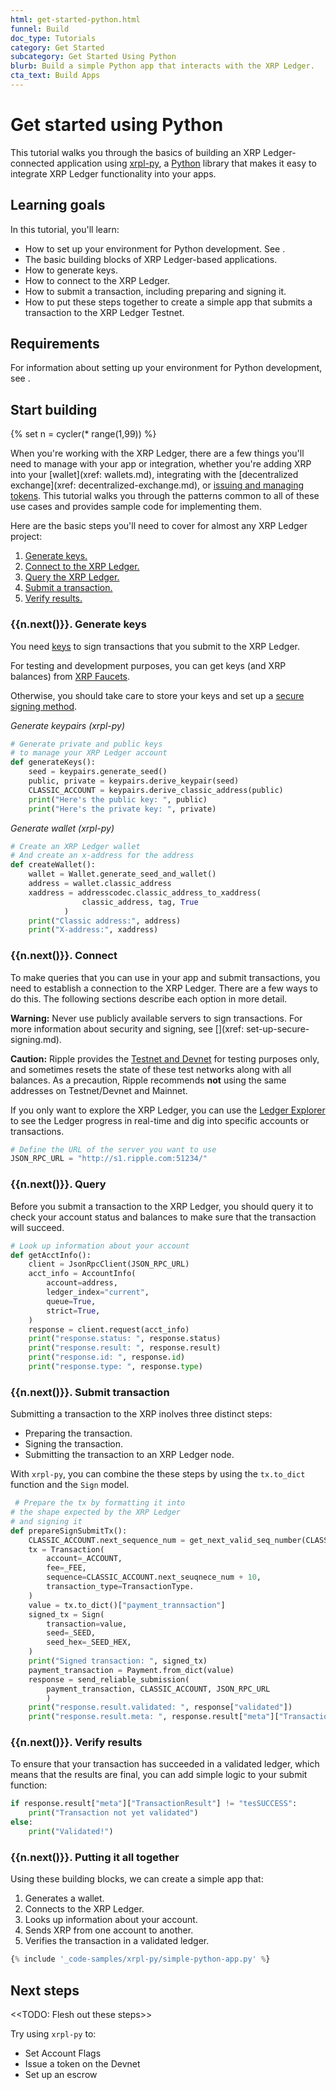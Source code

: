 ```yaml
---
html: get-started-python.html
funnel: Build
doc_type: Tutorials
category: Get Started
subcategory: Get Started Using Python
blurb: Build a simple Python app that interacts with the XRP Ledger.
cta_text: Build Apps
---
```


# Get started using Python

This tutorial walks you through the basics of building an XRP Ledger-connected application using [xrpl-py](https://github.com/xpring-eng/xrpl-py), a [Python](https://www.python.org) library that makes it easy to integrate XRP Ledger functionality into your apps.  


## Learning goals

In this tutorial, you'll learn: 

* How to set up your environment for Python development. See [](xref:python-env-setup.md).
* The basic building blocks of XRP Ledger-based applications.
* How to generate keys.
* How to connect to the XRP Ledger.
* How to submit a transaction, including preparing and signing it. 
* How to put these steps together to create a simple app that submits a transaction to the XRP Ledger Testnet. 

## Requirements

For information about setting up your environment for Python development, see [](xref:python-env-setup.md). 

## Start building
{% set n = cycler(* range(1,99)) %}

When you're working with the XRP Ledger, there are a few things you'll need to manage with your app or integration, whether you're adding XRP into your [wallet](xref: wallets.md), integrating with the [decentralized exchange](xref: decentralized-exchange.md), or [issuing and managing tokens](xref:issued-currencies.md). This tutorial walks you through the patterns common to all of these use cases and provides sample code for implementing them. 

Here are the basic steps you'll need to cover for almost any XRP Ledger project:

1. [Generate keys.](#generate-keys)
2. [Connect to the XRP Ledger.](#connect)
3. [Query the XRP Ledger.](#query)
4. [Submit a transaction.](#submit-transaction) 
5. [Verify results.](#verify-results) 

### {{n.next()}}.  Generate keys


You need [keys](https://xrpl.org/cryptographic-keys.html) to sign transactions that you submit to the XRP Ledger. 

For testing and development purposes, you can get keys (and XRP balances) from [XRP Faucets](https://xrpl.org/xrp-testnet-faucet.html).

Otherwise, you should take care to store your keys and set up a [secure signing method](https://xrpl.org/set-up-secure-signing.html). 

<!-- MULTICODE_BLOCK_START -->

*Generate keypairs (xrpl-py)*

```py
# Generate private and public keys
# to manage your XRP Ledger account
def generateKeys():
    seed = keypairs.generate_seed()
    public, private = keypairs.derive_keypair(seed)
    CLASSIC_ACCOUNT = keypairs.derive_classic_address(public)
    print("Here's the public key: ", public)
    print("Here's the private key: ", private)
```
*Generate wallet (xrpl-py)*

```py
# Create an XRP Ledger wallet
# And create an x-address for the address
def createWallet():
    wallet = Wallet.generate_seed_and_wallet()
    address = wallet.classic_address
    xaddress = addresscodec.classic_address_to_xaddress(
                classic_address, tag, True
            )
    print("Classic address:", address)
    print("X-address:", xaddress)
```


<!-- MULTICODE_BLOCK_END -->

### {{n.next()}}. Connect

To make queries that you can use in your app and submit transactions, you need to establish a connection to the XRP Ledger. There are a few ways to do this. The following sections describe each option in more detail. 

**Warning:**  Never use publicly available servers to sign transactions. For more information about security and signing, see [](xref: set-up-secure-signing.md).

**Caution:** Ripple provides the [Testnet and Devnet](parallel-networks.html) for testing purposes only, and sometimes resets the state of these test networks along with all balances. As a precaution, Ripple recommends **not** using the same addresses on Testnet/Devnet and Mainnet.


If you only want to explore the XRP Ledger, you can  use the [Ledger Explorer](https://livenet.xrpl.org/) to see the Ledger progress in real-time and dig into specific accounts or transactions. 


```py
# Define the URL of the server you want to use
JSON_RPC_URL = "http://s1.ripple.com:51234/"
```

### {{n.next()}}. Query

Before you submit a transaction to the XRP Ledger, you should query it to check your account status and balances to make sure that the transaction will succeed. 


```py
# Look up information about your account
def getAcctInfo():
    client = JsonRpcClient(JSON_RPC_URL)
    acct_info = AccountInfo(
        account=address,
        ledger_index="current",
        queue=True,
        strict=True,
    )
    response = client.request(acct_info)
    print("response.status: ", response.status)
    print("response.result: ", response.result)
    print("response.id: ", response.id)
    print("response.type: ", response.type)
```


### {{n.next()}}. Submit transaction

Submitting a transaction to the XRP inolves three distinct steps:

* Preparing the transaction.
* Signing the transaction.
* Submitting the transaction to an XRP Ledger node. 

With `xrpl-py`, you can combine the these steps by using the `tx.to_dict` function and the `Sign` model. 


```python
 # Prepare the tx by formatting it into
# the shape expected by the XRP Ledger
# and signing it
def prepareSignSubmitTx():
    CLASSIC_ACCOUNT.next_sequence_num = get_next_valid_seq_number(CLASSIC_ACCOUNT, JSON_RPC_CLIENT)
    tx = Transaction(
        account=_ACCOUNT,
        fee=_FEE,
        sequence=CLASSIC_ACCOUNT.next_seuqnece_num + 10,
        transaction_type=TransactionType.
    )
    value = tx.to_dict()["payment_trannsaction"]
    signed_tx = Sign(
        transaction=value,
        seed=_SEED,
        seed_hex=_SEED_HEX,
    )
    print("Signed transaction: ", signed_tx)
    payment_transaction = Payment.from_dict(value)
    response = send_reliable_submission(
        payment_transaction, CLASSIC_ACCOUNT, JSON_RPC_URL
        )
    print("response.result.validated: ", response["validated"])
    print("response.result.meta: ", response.result["meta"]["TransactionResult"], "tesSUCCESS")
```


### {{n.next()}}. Verify results

To ensure that your transaction has succeeded in a validated ledger, which means that the results are final, you can add simple logic to your submit function:


```python
if response.result["meta"]["TransactionResult"] != "tesSUCCESS":
    print("Transaction not yet validated")
else:
    print("Validated!")  
```



### {{n.next()}}. Putting it all together

Using these building blocks, we can create a simple app that:

1. Generates a wallet.
2. Connects to the XRP Ledger. 
3. Looks up information about your account. 
4. Sends XRP from one account to another.
5. Verifies the transaction in a validated ledger. 


```python
{% include '_code-samples/xrpl-py/simple-python-app.py' %}
```


## Next steps

<<TODO: Flesh out these steps>>

Try using `xrpl-py` to:

* Set Account Flags
* Issue a token on the Devnet
* Set up an escrow
